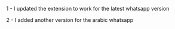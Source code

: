 
  1 - I updated the extension to work for the latest whatsapp version  

  2 - I added another version for the arabic whatsapp
